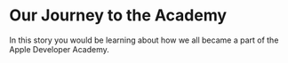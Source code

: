 #  Our Journey to the Academy

In this story you would be learning about how we all became a part of the Apple 
Developer Academy.
